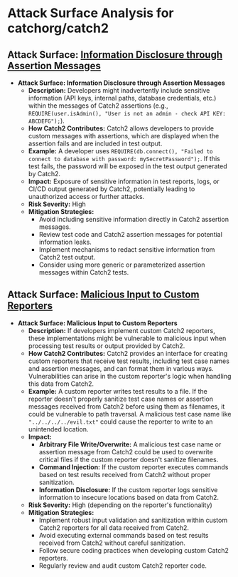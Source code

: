 # Attack Surface Analysis for catchorg/catch2

## Attack Surface: [Information Disclosure through Assertion Messages](./attack_surfaces/information_disclosure_through_assertion_messages.md)

* **Attack Surface: Information Disclosure through Assertion Messages**
    * **Description:** Developers might inadvertently include sensitive information (API keys, internal paths, database credentials, etc.) within the messages of Catch2 assertions (e.g., `REQUIRE(user.isAdmin(), "User is not an admin - check API KEY: ABCDEFG");`).
    * **How Catch2 Contributes:** Catch2 allows developers to provide custom messages with assertions, which are displayed when the assertion fails and are included in test output.
    * **Example:** A developer uses `REQUIRE(db.connect(), "Failed to connect to database with password: mySecretPassword");`. If this test fails, the password will be exposed in the test output generated by Catch2.
    * **Impact:** Exposure of sensitive information in test reports, logs, or CI/CD output generated by Catch2, potentially leading to unauthorized access or further attacks.
    * **Risk Severity:** High
    * **Mitigation Strategies:**
        * Avoid including sensitive information directly in Catch2 assertion messages.
        * Review test code and Catch2 assertion messages for potential information leaks.
        * Implement mechanisms to redact sensitive information from Catch2 test output.
        * Consider using more generic or parameterized assertion messages within Catch2 tests.

## Attack Surface: [Malicious Input to Custom Reporters](./attack_surfaces/malicious_input_to_custom_reporters.md)

* **Attack Surface: Malicious Input to Custom Reporters**
    * **Description:** If developers implement custom Catch2 reporters, these implementations might be vulnerable to malicious input when processing test results or output provided by Catch2.
    * **How Catch2 Contributes:** Catch2 provides an interface for creating custom reporters that receive test results, including test case names and assertion messages, and can format them in various ways. Vulnerabilities can arise in the custom reporter's logic when handling this data from Catch2.
    * **Example:** A custom reporter writes test results to a file. If the reporter doesn't properly sanitize test case names or assertion messages received from Catch2 before using them as filenames, it could be vulnerable to path traversal. A malicious test case name like `"../../../../evil.txt"` could cause the reporter to write to an unintended location.
    * **Impact:**
        * **Arbitrary File Write/Overwrite:** A malicious test case name or assertion message from Catch2 could be used to overwrite critical files if the custom reporter doesn't sanitize filenames.
        * **Command Injection:** If the custom reporter executes commands based on test results received from Catch2 without proper sanitization.
        * **Information Disclosure:** If the custom reporter logs sensitive information to insecure locations based on data from Catch2.
    * **Risk Severity:** High (depending on the reporter's functionality)
    * **Mitigation Strategies:**
        * Implement robust input validation and sanitization within custom Catch2 reporters for all data received from Catch2.
        * Avoid executing external commands based on test results received from Catch2 without careful sanitization.
        * Follow secure coding practices when developing custom Catch2 reporters.
        * Regularly review and audit custom Catch2 reporter code.

